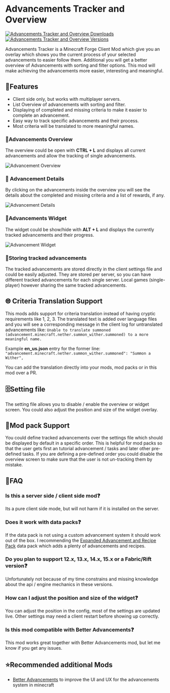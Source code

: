 # Advancements Tracker and Overview

[![Advancements Tracker and Overview Downloads](http://cf.way2muchnoise.eu/full_453074_downloads.svg)](https://www.curseforge.com/minecraft/mc-mods/advancements-tracker)
[![Advancements Tracker and Overview Versions](http://cf.way2muchnoise.eu/versions/Minecraft_453074_all.svg)](https://www.curseforge.com/minecraft/mc-mods/advancements-tracker)

Advancements Tracker is a Minecraft Forge Client Mod which give you an overlay which shows you the
current process of your selected advancements to easier follow them.
Additional you will get a better overview of Advancements with sorting and filter options.
This mod will make achieving the advancements more easier, interesting and meaningful.

## 🚀Features

- Client side only, but works with multiplayer servers.
- List Overview of advancements with sorting and filter.
- Displaying of completed and missing criteria to make it easier to complete an advancement.
- Easy way to track specific advancements and their process.
- Most criteria will be translated to more meaningful names.

### 📜Advancements Overview

The overview could be open with **CTRL + L** and displays all current advancements and allow the
tracking of single advancements.

![Advancement Overview][overview_example]

### 🔎 Advancement Details

By clicking on the advancements inside the overview you will see the details about the completed and
missing criteria and a list of rewards, if any.

![Advancement Details][advancement_criteria]

### 🎯Advancements Widget

The widget could be show/hide with **ALT + L** and displays the currently tracked advancements and
their progress.

![Advancement Widget][widget_example]

### 💾Storing tracked advancements

The tracked advancements are stored directly in the client settings file and could be easily
adjusted.
They are stored per server, so you can have different tracked advancements for each single server.
Local games (single-player) however sharing the same tracked advancements.

## 🌐 Criteria Translation Support

This mods adds support for criteria translation instead of having cryptic requirements like 1, 2, 3.
The translated text is added over language files and you will see a corresponding message in the
client log for untranslated advancements like:
`Unable to translate summoned (advancement.minecraft.nether.summon_wither.summoned) to a more meaningful name.`

Example **en_us.json** entry for the former line:
`"advancement.minecraft.nether.summon_wither.summoned": "Summon a Wither",`

You can add the translation directly into your mods, mod packs or in this mod over a PR.

## 🗄️Setting file

The setting file allows you to disable / enable the overview or widget screen.
You could also adjust the position and size of the widget overlay.

## 🧳Mod pack Support

You could define tracked advancements over the settings file which should be displayed by default in
a specific order.
This is helpful for mod packs so that the user gets first an tutorial advancement / tasks and later
other pre-defined tasks.
If you are defining a pre-defined order you could disable the overview screen to make sure that the
user is not un-tracking them by mistake.

## 🙋FAQ

### Is this a server side / client side mod❓

Its a pure client side mode, but will not harm if it is installed on the server.

### Does it work with data packs❓

If the data pack is not using a custom advancement system it should work out of the box.
I recommending the [Expanded Advancement and Recipe Pack][platys_advancement_and_recipe_pack] data
pack which adds a plenty of advancements and recipes.

### Do you plan to support 12.x, 13.x, 14.x, 15.x or a Fabric/Rift version❓

Unfortunately not because of my time constrains and missing knowledge about the api / engine
mechanics in these versions.

### How can I adjust the position and size of the widget❓

You can adjust the position in the config, most of the settings are updated live.
Other settings may need a client restart before showing up correctly.

### Is this mod compatible with Better Advancements❓

This mod works great together with Better Advancements mod, but let me know if you get any issues.

## ⭐Recommended additional Mods

- [Better Advancements][better_advancements] to improve the UI and UX for the advancements system in
  minecraft

[better_advancements]: https://www.curseforge.com/minecraft/mc-mods/better-advancements

[platys_advancement_and_recipe_pack]: https://www.curseforge.com/minecraft/customization/platys-advancement-and-recipe-pack

[logo]: logo.gif

[overview_example]: example/overview_example.png

[advancement_criteria]: example/advancement_criteria.png

[widget_example]: example/widget_example.png
